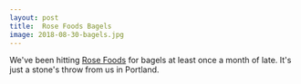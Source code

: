 ```yaml
---
layout: post
title:  Rose Foods Bagels
image: 2018-08-30-bagels.jpg
---
```


We've been hitting [Rose Foods](https://www.rosefoods.me/) for bagels at least once a month of late. 
It's just a stone's throw from us in Portland.     

  

